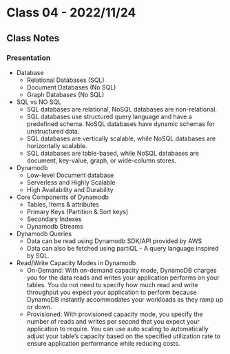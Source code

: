 # Class 04 - 2022/11/24

## Class Notes

### Presentation

- Database
  - Relational Databases (SQL)
  - Document Databases (No SQL)
  - Graph Databases (No SQL)
- SQL vs NO SQL
  - SQL databases are relational, NoSQL databases are non-relational.
  - SQL databases use structured query language and have a predefined schema. NoSQL databases have dynamic schemas for unstructured data.
  - SQL databases are vertically scalable, while NoSQL databases are horizontally scalable.
  - SQL databases are table-based, while NoSQL databases are document, key-value, graph, or wide-column stores.
- Dynamodb
  - Low-level Document database
  - Serverless and Highly Scalable
  - High Availability and Durability
- Core Components of Dynamodb
  - Tables, Items & attributes
  - Primary Keys (Partition & Sort keys)
  - Secondary Indexes
  - Dynamodb Streams
- Dynamodb Queries
  - Data can be read using Dynamodb SDK/API provided by AWS
  - Data can also be fetched using partiQL - A query language inspired by SQL.
- Read/Write Capacity Modes in Dynamodb
  - On-Demand: With on-demand capacity mode, DynamoDB charges you for the data reads and writes your application performs on your tables. You do not need to specify how much read and write throughput you expect your application to perform because DynamoDB instantly accommodates your workloads as they ramp up or down.
  - Provisioned: With provisioned capacity mode, you specify the number of reads and writes per second that you expect your application to require. You can use auto scaling to automatically adjust your table’s capacity based on the specified utilization rate to ensure application performance while reducing costs.
